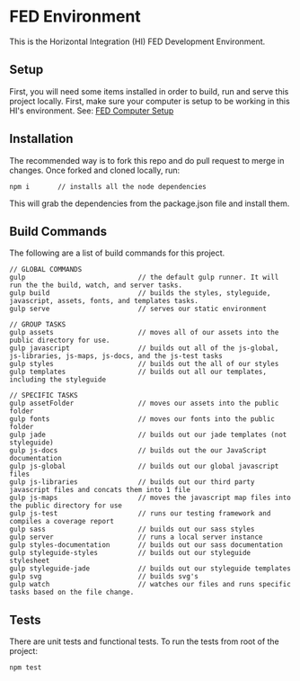 #  FED Environment
This is the Horizontal Integration (HI) FED Development Environment.

## Setup
First, you will need some items installed in order to build, run and serve this project locally. First, make sure your computer is setup to be working in this HI's environment. See: [FED Computer Setup](https://horizontal.atlassian.net/wiki/display/frontend/FED+Computer+Setup)

## Installation
The recommended way is to fork this repo and do pull request to merge in changes. Once forked and cloned locally, run:

    npm i       // installs all the node dependencies

This will grab the dependencies from the package.json file and install them.

## Build Commands
The following are a list of build commands for this project.

    // GLOBAL COMMANDS
    gulp                            // the default gulp runner. It will run the the build, watch, and server tasks.
    gulp build                      // builds the styles, styleguide, javascript, assets, fonts, and templates tasks.
    gulp serve                      // serves our static environment

    // GROUP TASKS
    gulp assets                     // moves all of our assets into the public directory for use.
    gulp javascript                 // builds out all of the js-global, js-libraries, js-maps, js-docs, and the js-test tasks
    gulp styles                     // builds out the all of our styles
    gulp templates                  // builds out all our templates, including the styleguide

    // SPECIFIC TASKS
    gulp assetFolder                // moves our assets into the public folder
    gulp fonts                      // moves our fonts into the public folder
    gulp jade                       // builds out our jade templates (not styleguide)
    gulp js-docs                    // builds out the our JavaScript documentation
    gulp js-global                  // builds out our global javascript files
    gulp js-libraries               // builds out our third party javascript files and concats them into 1 file
    gulp js-maps                    // moves the javascript map files into the public directory for use
    gulp js-test                    // runs our testing framework and compiles a coverage report
    gulp sass                       // builds out our sass styles
    gulp server                     // runs a local server instance
    gulp styles-documentation       // builds out our sass documentation
    gulp styleguide-styles          // builds out our styleguide stylesheet
    gulp styleguide-jade            // builds out our styleguide templates
    gulp svg                        // builds svg's
    gulp watch                      // watches our files and runs specific tasks based on the file change.

## Tests
There are unit tests and functional tests.
To run the tests from root of the project:

    npm test
